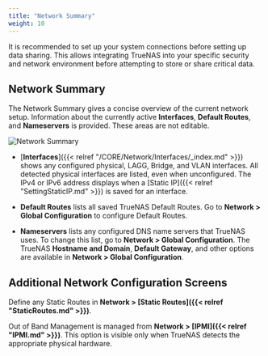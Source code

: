 ```yaml
---
title: "Network Summary"
weight: 10
---
```


It is recommended to set up your system connections before setting up data sharing.
This allows integrating TrueNAS into your specific security and network environment before attempting to store or share critical data.

## Network Summary

The Network Summary gives a concise overview of the current network setup.
Information about the currently active **Interfaces**, **Default Routes**, and **Nameservers** is provided.
These areas are not editable.

![**Network Summary**](/images/CORE/12.0/NetworkSummary.png "Network Summary")

* [**Interfaces**]({{< relref "/CORE/Network/Interfaces/_index.md" >}}) shows any configured physical, LAGG, Bridge, and VLAN interfaces.
  All detected physical interfaces are listed, even when unconfigured.
  The IPv4 or IPv6 address displays when a [Static IP]({{< relref "SettingStaticIP.md" >}}) is saved for an interface.

* **Default Routes** lists all saved TrueNAS Default Routes.
  Go to **Network > Global Configuration** to configure Default Routes.

* **Nameservers** lists any configured DNS name servers that TrueNAS uses. To change this list, go to **Network > Global Configuration**. The TrueNAS **Hostname and Domain**, **Default Gateway**, and other options are available in **Network > Global Configuration**.

## Additional Network Configuration Screens

Define any Static Routes in **Network > [Static Routes]({{< relref "StaticRoutes.md" >}})**.

Out of Band Management is managed from **Network > [IPMI]({{< relref "IPMI.md" >}})**. This option is visible only when TrueNAS detects the appropriate physical hardware.
